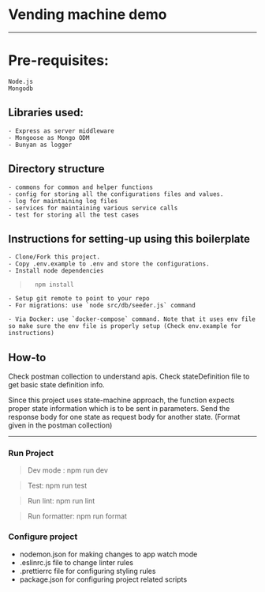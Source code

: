 # Vending machine demo

---

# Pre-requisites:

```
Node.js
Mongodb
```

## Libraries used:

    - Express as server middleware
    - Mongoose as Mongo ODM
    - Bunyan as logger

## Directory structure

    - commons for common and helper functions
    - config for storing all the configurations files and values.
    - log for maintaining log files
    - services for maintaining various service calls
    - test for storing all the test cases

## Instructions for setting-up using this boilerplate

    - Clone/Fork this project.
    - Copy .env.example to .env and store the configurations.
    - Install node dependencies

>     	npm install

    - Setup git remote to point to your repo
    - For migrations: use `node src/db/seeder.js` command

    - Via Docker: use `docker-compose` command. Note that it uses env file so make sure the env file is properly setup (Check env.example for instructions)

## How-to

Check postman collection to understand apis.
Check stateDefinition file to get basic state definition info.

Since this project uses state-machine approach, the function expects proper state information which is to be sent in parameters. Send the response body for one state as request body for another state. (Format given in the postman collection)


---

### Run Project

> Dev mode : npm run dev

> Test: npm run test

> Run lint: npm run lint

> Run formatter: npm run format

### Configure project

- nodemon.json for making changes to app watch mode
- .eslinrc.js file to change linter rules
- .prettierrc file for configuring styling rules
- package.json for configuring project related scripts
